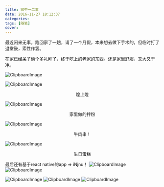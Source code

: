 ```yaml
---
title: 家中一二事
date: 2016-11-27 18:12:37
categories:
tags: [随笔]
cover:
---
```


最近闲来无事，跑回家了一趟，请了一个月假，本来想去做下手术的，但临时打了退堂鼓，索性作罢。

在家已经呆了俩个多礼拜了，终于吃上的老家的东西。还是家里舒服，又大又干净。


![ClipboardImage](http://obu9je6ng.bkt.clouddn.com/FmYqtUNABa4AwshsXWKcqPC9gr0u?imageslim)

![ClipboardImage](http://obu9je6ng.bkt.clouddn.com/FvSNwX9dFPIUc27iFQ6BAx7YO43B?imageslim)
<center>煌上煌</center>

![ClipboardImage](http://obu9je6ng.bkt.clouddn.com/Fn774g8yz_jgwbsIDN3AL4AhcTWX?imageslim)
<center>家里做的拌粉</center>

![ClipboardImage](http://obu9je6ng.bkt.clouddn.com/Fj0vkweAXQzWn21ipSa37CIYTK1N?imageslim)
<center>牛肉串！</center>

![ClipboardImage](http://obu9je6ng.bkt.clouddn.com/Frns6NBht9aloDJAW0gqDHGRzqZ2?imageslim)
<center>生日蛋糕</center>

最后还有基于react native的app => iNjnu！
![ClipboardImage](http://obu9je6ng.bkt.clouddn.com/FuH-0ZSzgnT3jWrifGkZ3fqyyJal?imageslim)
![ClipboardImage](http://obu9je6ng.bkt.clouddn.com/Fkw5Ho1U9pEtmSM1pZQYnAdRS-Gw?imageslim)

![ClipboardImage](http://obu9je6ng.bkt.clouddn.com/Fl0Q8TZ2lio3KCUQmMBpXD_WqCIa?imageslim)
![ClipboardImage](http://obu9je6ng.bkt.clouddn.com/FjEQHKAZVBkn9NfPqCjWg_D7JMak?imageslim)
![ClipboardImage](http://obu9je6ng.bkt.clouddn.com/FoGBVVpfz7K5C4S5kOpvoP72u8Ud?imageslim)